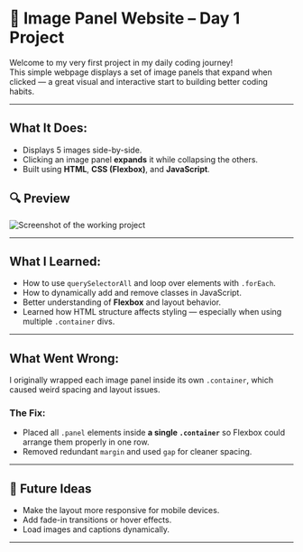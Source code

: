 # 📸 Image Panel Website – Day 1 Project

Welcome to my very first project in my daily coding journey!  
This simple webpage displays a set of image panels that expand when clicked — a great visual and interactive start to building better coding habits.

---

##  What It Does:

- Displays 5 images side-by-side.
- Clicking an image panel **expands** it while collapsing the others.
- Built using **HTML**, **CSS (Flexbox)**, and **JavaScript**.

## 🔍 Preview

![Screenshot of the working project]([images/Screenshot.png])

---

##  What I Learned:

- How to use `querySelectorAll` and loop over elements with `.forEach`.
- How to dynamically add and remove classes in JavaScript.
- Better understanding of **Flexbox** and layout behavior.
- Learned how HTML structure affects styling — especially when using multiple `.container` divs.

---

##  What Went Wrong:

I originally wrapped each image panel inside its own `.container`, which caused weird spacing and layout issues.

### The Fix:
- Placed all `.panel` elements inside **a single `.container`** so Flexbox could arrange them properly in one row.
- Removed redundant `margin` and used `gap` for cleaner spacing.

---

## 🚀 Future Ideas

- Make the layout more responsive for mobile devices.
- Add fade-in transitions or hover effects.
- Load images and captions dynamically.

---

